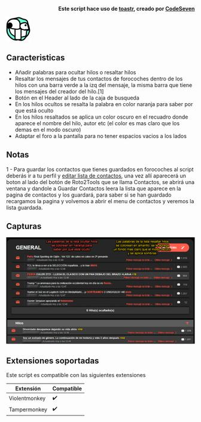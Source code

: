 <p align="right" >
  <strong>Este script hace uso de <a href="https://github.com/CodeSeven/toastr">toastr</a>, creado por <a href="https://github.com/CodeSeven">CodeSeven</a></strong>
</p>

![logo][6]
## Caracteristicas

* Añadir palabras para ocultar hilos o resaltar hilos
* Resaltar los mensajes de tus contactos de forocoches dentro de los hilos con una barra verde a la izq del mensaje, la misma barra que tiene los mensajes del creador del hilo.[1]
* Botón en el Header al lado de la caja de busqueda
* En los hilos ocultos se resalta la palabra en color naranja para saber por que está oculto
* En los hilos resaltados se aplica un color oscuro en el recuadro donde aparece el nombre del hilo, autor etc (el color es mas claro que los demas en el modo oscuro)
* Adaptar el foro a la pantalla para no tener espacios vacios a los lados

## Notas
1 - Para guardar los contactos que tienes guardados en forocoches al script deberás ir a tu perfil y <a href="https://forocoches.com/foro/profile.php?do=buddylist">editar lista de contactos</a>, una vez allí aparecerá un boton al lado del botón de Roto2Tools que se llama Contactos, se abrirá una ventana y dandole a Guardar Contactos leera la lista que aparece en la pagina de contactos y los guardará, para saber si se han guardado recargamos la pagina y volvemos a abrir el menu de contactos y veremos la lista guardada.

## Capturas
![Captura][5]

## Extensiones soportadas

Este script es compatible con las siguientes extensiones

|     Extensión     |     Compatible     |
| ----------------- | ------------------ |
|   Violentmonkey   | :heavy_check_mark: |
|    Tampermonkey   | :heavy_check_mark: |

[5]: resources/capturas/captura1.gif "Captura"
[6]: resources/img/icon-64x64.png "logo"
